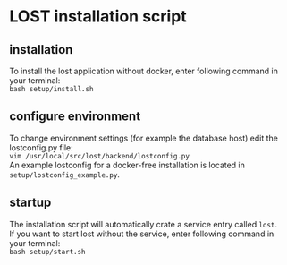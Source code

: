 # LOST installation script

## installation
To install the lost application without docker, enter following command in your terminal:  
`bash setup/install.sh`

## configure environment

To change environment settings (for example the database host) edit the lostconfig.py file:  
`vim /usr/local/src/lost/backend/lostconfig.py`  
An example lostconfig for a docker-free installation is located in `setup/lostconfig_example.py`.


## startup
The installation script will automatically crate a service entry called `lost`.  
If you want to start lost without the service, enter following command in your terminal:  
`bash setup/start.sh`
